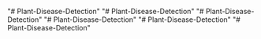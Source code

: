 "# Plant-Disease-Detection" 
"# Plant-Disease-Detection" 
"# Plant-Disease-Detection" 
"# Plant-Disease-Detection" 
"# Plant-Disease-Detection" 
"# Plant-Disease-Detection" 
